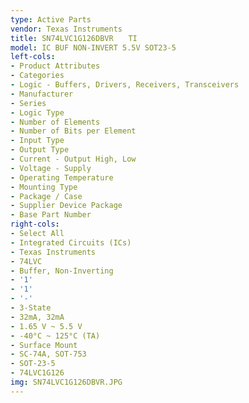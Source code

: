 ```yaml
---
type: Active Parts
vendor: Texas Instruments
title: SN74LVC1G126DBVR　　TI
model: IC BUF NON-INVERT 5.5V SOT23-5
left-cols:
- Product Attributes
- Categories
- Logic - Buffers, Drivers, Receivers, Transceivers
- Manufacturer
- Series
- Logic Type
- Number of Elements
- Number of Bits per Element
- Input Type
- Output Type
- Current - Output High, Low
- Voltage - Supply
- Operating Temperature
- Mounting Type
- Package / Case
- Supplier Device Package
- Base Part Number
right-cols:
- Select All
- Integrated Circuits (ICs)
- Texas Instruments
- 74LVC
- Buffer, Non-Inverting
- '1'
- '1'
- '-'
- 3-State
- 32mA, 32mA
- 1.65 V ~ 5.5 V
- -40°C ~ 125°C (TA)
- Surface Mount
- SC-74A, SOT-753
- SOT-23-5
- 74LVC1G126
img: SN74LVC1G126DBVR.JPG
---
```

